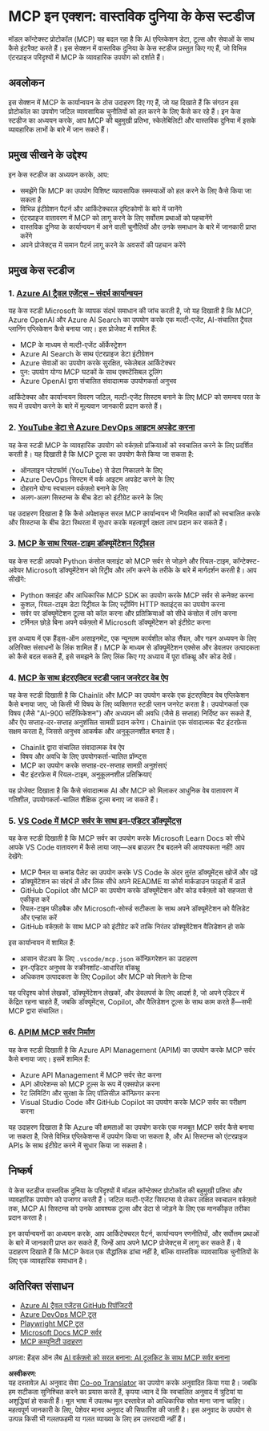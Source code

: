<!--
CO_OP_TRANSLATOR_METADATA:
{
  "original_hash": "18f070888eb7266c0733fca698cb095e",
  "translation_date": "2025-07-22T09:13:22+00:00",
  "source_file": "09-CaseStudy/README.md",
  "language_code": "hi"
}
-->
# MCP इन एक्शन: वास्तविक दुनिया के केस स्टडीज

मॉडल कॉन्टेक्स्ट प्रोटोकॉल (MCP) यह बदल रहा है कि AI एप्लिकेशन डेटा, टूल्स और सेवाओं के साथ कैसे इंटरैक्ट करते हैं। इस सेक्शन में वास्तविक दुनिया के केस स्टडीज प्रस्तुत किए गए हैं, जो विभिन्न एंटरप्राइज परिदृश्यों में MCP के व्यावहारिक उपयोग को दर्शाते हैं।

## अवलोकन

इस सेक्शन में MCP के कार्यान्वयन के ठोस उदाहरण दिए गए हैं, जो यह दिखाते हैं कि संगठन इस प्रोटोकॉल का उपयोग जटिल व्यावसायिक चुनौतियों को हल करने के लिए कैसे कर रहे हैं। इन केस स्टडीज का अध्ययन करके, आप MCP की बहुमुखी प्रतिभा, स्केलेबिलिटी और वास्तविक दुनिया में इसके व्यावहारिक लाभों के बारे में जान सकते हैं।

## प्रमुख सीखने के उद्देश्य

इन केस स्टडीज का अध्ययन करके, आप:

- समझेंगे कि MCP का उपयोग विशिष्ट व्यावसायिक समस्याओं को हल करने के लिए कैसे किया जा सकता है
- विभिन्न इंटीग्रेशन पैटर्न और आर्किटेक्चरल दृष्टिकोणों के बारे में जानेंगे
- एंटरप्राइज वातावरण में MCP को लागू करने के लिए सर्वोत्तम प्रथाओं को पहचानेंगे
- वास्तविक दुनिया के कार्यान्वयन में आने वाली चुनौतियों और उनके समाधान के बारे में जानकारी प्राप्त करेंगे
- अपने प्रोजेक्ट्स में समान पैटर्न लागू करने के अवसरों की पहचान करेंगे

## प्रमुख केस स्टडीज

### 1. [Azure AI ट्रैवल एजेंट्स – संदर्भ कार्यान्वयन](./travelagentsample.md)

यह केस स्टडी Microsoft के व्यापक संदर्भ समाधान की जांच करती है, जो यह दिखाती है कि MCP, Azure OpenAI और Azure AI Search का उपयोग करके एक मल्टी-एजेंट, AI-संचालित ट्रैवल प्लानिंग एप्लिकेशन कैसे बनाया जाए। इस प्रोजेक्ट में शामिल हैं:

- MCP के माध्यम से मल्टी-एजेंट ऑर्केस्ट्रेशन
- Azure AI Search के साथ एंटरप्राइज डेटा इंटीग्रेशन
- Azure सेवाओं का उपयोग करके सुरक्षित, स्केलेबल आर्किटेक्चर
- पुन: उपयोग योग्य MCP घटकों के साथ एक्स्टेंसिबल टूलिंग
- Azure OpenAI द्वारा संचालित संवादात्मक उपयोगकर्ता अनुभव

आर्किटेक्चर और कार्यान्वयन विवरण जटिल, मल्टी-एजेंट सिस्टम बनाने के लिए MCP को समन्वय परत के रूप में उपयोग करने के बारे में मूल्यवान जानकारी प्रदान करते हैं।

### 2. [YouTube डेटा से Azure DevOps आइटम अपडेट करना](./UpdateADOItemsFromYT.md)

यह केस स्टडी MCP के व्यावहारिक उपयोग को वर्कफ़्लो प्रक्रियाओं को स्वचालित करने के लिए प्रदर्शित करती है। यह दिखाती है कि MCP टूल्स का उपयोग कैसे किया जा सकता है:

- ऑनलाइन प्लेटफॉर्म (YouTube) से डेटा निकालने के लिए
- Azure DevOps सिस्टम में वर्क आइटम अपडेट करने के लिए
- दोहराने योग्य स्वचालन वर्कफ़्लो बनाने के लिए
- अलग-अलग सिस्टम्स के बीच डेटा को इंटीग्रेट करने के लिए

यह उदाहरण दिखाता है कि कैसे अपेक्षाकृत सरल MCP कार्यान्वयन भी नियमित कार्यों को स्वचालित करके और सिस्टम्स के बीच डेटा स्थिरता में सुधार करके महत्वपूर्ण दक्षता लाभ प्रदान कर सकते हैं।

### 3. [MCP के साथ रियल-टाइम डॉक्यूमेंटेशन रिट्रीवल](./docs-mcp/README.md)

यह केस स्टडी आपको Python कंसोल क्लाइंट को MCP सर्वर से जोड़ने और रियल-टाइम, कॉन्टेक्स्ट-अवेयर Microsoft डॉक्यूमेंटेशन को रिट्रीव और लॉग करने के तरीके के बारे में मार्गदर्शन करती है। आप सीखेंगे:

- Python क्लाइंट और आधिकारिक MCP SDK का उपयोग करके MCP सर्वर से कनेक्ट करना
- कुशल, रियल-टाइम डेटा रिट्रीवल के लिए स्ट्रीमिंग HTTP क्लाइंट्स का उपयोग करना
- सर्वर पर डॉक्यूमेंटेशन टूल्स को कॉल करना और प्रतिक्रियाओं को सीधे कंसोल में लॉग करना
- टर्मिनल छोड़े बिना अपने वर्कफ़्लो में Microsoft डॉक्यूमेंटेशन को इंटीग्रेट करना

इस अध्याय में एक हैंड्स-ऑन असाइनमेंट, एक न्यूनतम कार्यशील कोड सैंपल, और गहन अध्ययन के लिए अतिरिक्त संसाधनों के लिंक शामिल हैं। MCP के माध्यम से डॉक्यूमेंटेशन एक्सेस और डेवलपर उत्पादकता को कैसे बदल सकते हैं, इसे समझने के लिए लिंक किए गए अध्याय में पूरा वॉकथ्रू और कोड देखें।

### 4. [MCP के साथ इंटरएक्टिव स्टडी प्लान जनरेटर वेब ऐप](./docs-mcp/README.md)

यह केस स्टडी दिखाती है कि Chainlit और MCP का उपयोग करके एक इंटरएक्टिव वेब एप्लिकेशन कैसे बनाया जाए, जो किसी भी विषय के लिए व्यक्तिगत स्टडी प्लान जनरेट करता है। उपयोगकर्ता एक विषय (जैसे "AI-900 सर्टिफिकेशन") और अध्ययन की अवधि (जैसे 8 सप्ताह) निर्दिष्ट कर सकते हैं, और ऐप सप्ताह-दर-सप्ताह अनुशंसित सामग्री प्रदान करेगा। Chainlit एक संवादात्मक चैट इंटरफ़ेस सक्षम करता है, जिससे अनुभव आकर्षक और अनुकूलनशील बनता है।

- Chainlit द्वारा संचालित संवादात्मक वेब ऐप
- विषय और अवधि के लिए उपयोगकर्ता-चालित प्रॉम्प्ट्स
- MCP का उपयोग करके सप्ताह-दर-सप्ताह सामग्री अनुशंसाएं
- चैट इंटरफ़ेस में रियल-टाइम, अनुकूलनशील प्रतिक्रियाएं

यह प्रोजेक्ट दिखाता है कि कैसे संवादात्मक AI और MCP को मिलाकर आधुनिक वेब वातावरण में गतिशील, उपयोगकर्ता-चालित शैक्षिक टूल्स बनाए जा सकते हैं।

### 5. [VS Code में MCP सर्वर के साथ इन-एडिटर डॉक्यूमेंट्स](./docs-mcp/README.md)

यह केस स्टडी दिखाती है कि MCP सर्वर का उपयोग करके Microsoft Learn Docs को सीधे आपके VS Code वातावरण में कैसे लाया जाए—अब ब्राउज़र टैब बदलने की आवश्यकता नहीं! आप देखेंगे:

- MCP पैनल या कमांड पैलेट का उपयोग करके VS Code के अंदर तुरंत डॉक्यूमेंट्स खोजें और पढ़ें
- डॉक्यूमेंटेशन का संदर्भ लें और लिंक सीधे अपने README या कोर्स मार्कडाउन फाइलों में डालें
- GitHub Copilot और MCP का उपयोग करके डॉक्यूमेंटेशन और कोड वर्कफ़्लो को सहजता से एकीकृत करें
- रियल-टाइम फीडबैक और Microsoft-सोर्स्ड सटीकता के साथ अपने डॉक्यूमेंटेशन को वैलिडेट और एन्हांस करें
- GitHub वर्कफ़्लो के साथ MCP को इंटीग्रेट करें ताकि निरंतर डॉक्यूमेंटेशन वैलिडेशन हो सके

इस कार्यान्वयन में शामिल हैं:

- आसान सेटअप के लिए `.vscode/mcp.json` कॉन्फ़िगरेशन का उदाहरण
- इन-एडिटर अनुभव के स्क्रीनशॉट-आधारित वॉकथ्रू
- अधिकतम उत्पादकता के लिए Copilot और MCP को मिलाने के टिप्स

यह परिदृश्य कोर्स लेखकों, डॉक्यूमेंटेशन लेखकों, और डेवलपर्स के लिए आदर्श है, जो अपने एडिटर में केंद्रित रहना चाहते हैं, जबकि डॉक्यूमेंट्स, Copilot, और वैलिडेशन टूल्स के साथ काम करते हैं—सभी MCP द्वारा संचालित।

### 6. [APIM MCP सर्वर निर्माण](./apimsample.md)

यह केस स्टडी दिखाती है कि Azure API Management (APIM) का उपयोग करके MCP सर्वर कैसे बनाया जाए। इसमें शामिल हैं:

- Azure API Management में MCP सर्वर सेट करना
- API ऑपरेशन्स को MCP टूल्स के रूप में एक्सपोज़ करना
- रेट लिमिटिंग और सुरक्षा के लिए पॉलिसीज़ कॉन्फ़िगर करना
- Visual Studio Code और GitHub Copilot का उपयोग करके MCP सर्वर का परीक्षण करना

यह उदाहरण दिखाता है कि Azure की क्षमताओं का उपयोग करके एक मजबूत MCP सर्वर कैसे बनाया जा सकता है, जिसे विभिन्न एप्लिकेशन्स में उपयोग किया जा सकता है, और AI सिस्टम्स को एंटरप्राइज APIs के साथ इंटीग्रेट करने में सुधार किया जा सकता है।

## निष्कर्ष

ये केस स्टडीज वास्तविक दुनिया के परिदृश्यों में मॉडल कॉन्टेक्स्ट प्रोटोकॉल की बहुमुखी प्रतिभा और व्यावहारिक उपयोग को उजागर करती हैं। जटिल मल्टी-एजेंट सिस्टम्स से लेकर लक्षित स्वचालन वर्कफ़्लो तक, MCP AI सिस्टम्स को उनके आवश्यक टूल्स और डेटा से जोड़ने के लिए एक मानकीकृत तरीका प्रदान करता है।

इन कार्यान्वयनों का अध्ययन करके, आप आर्किटेक्चरल पैटर्न, कार्यान्वयन रणनीतियों, और सर्वोत्तम प्रथाओं के बारे में जानकारी प्राप्त कर सकते हैं, जिन्हें आप अपने MCP प्रोजेक्ट्स में लागू कर सकते हैं। ये उदाहरण दिखाते हैं कि MCP केवल एक सैद्धांतिक ढांचा नहीं है, बल्कि वास्तविक व्यावसायिक चुनौतियों के लिए एक व्यावहारिक समाधान है।

## अतिरिक्त संसाधन

- [Azure AI ट्रैवल एजेंट्स GitHub रिपॉजिटरी](https://github.com/Azure-Samples/azure-ai-travel-agents)
- [Azure DevOps MCP टूल](https://github.com/microsoft/azure-devops-mcp)
- [Playwright MCP टूल](https://github.com/microsoft/playwright-mcp)
- [Microsoft Docs MCP सर्वर](https://github.com/MicrosoftDocs/mcp)
- [MCP कम्युनिटी उदाहरण](https://github.com/microsoft/mcp)

अगला: हैंड्स ऑन लैब [AI वर्कफ़्लो को सरल बनाना: AI टूलकिट के साथ MCP सर्वर बनाना](../10-StreamliningAIWorkflowsBuildingAnMCPServerWithAIToolkit/README.md)

**अस्वीकरण**:  
यह दस्तावेज़ AI अनुवाद सेवा [Co-op Translator](https://github.com/Azure/co-op-translator) का उपयोग करके अनुवादित किया गया है। जबकि हम सटीकता सुनिश्चित करने का प्रयास करते हैं, कृपया ध्यान दें कि स्वचालित अनुवाद में त्रुटियां या अशुद्धियां हो सकती हैं। मूल भाषा में उपलब्ध मूल दस्तावेज़ को आधिकारिक स्रोत माना जाना चाहिए। महत्वपूर्ण जानकारी के लिए, पेशेवर मानव अनुवाद की सिफारिश की जाती है। इस अनुवाद के उपयोग से उत्पन्न किसी भी गलतफहमी या गलत व्याख्या के लिए हम उत्तरदायी नहीं हैं।